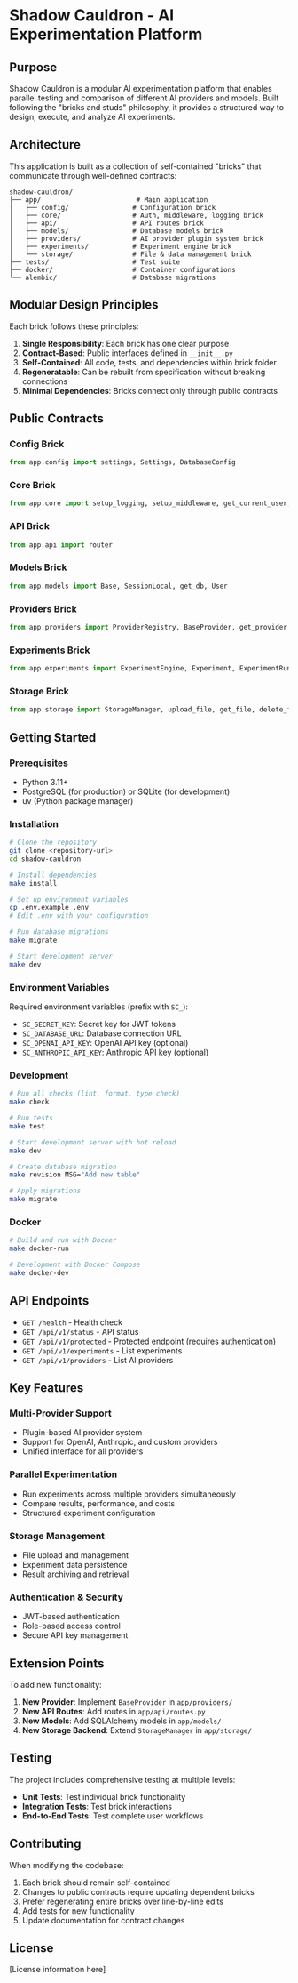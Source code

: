 # Shadow Cauldron - AI Experimentation Platform

## Purpose

Shadow Cauldron is a modular AI experimentation platform that enables parallel testing and comparison of different AI providers and models. Built following the "bricks and studs" philosophy, it provides a structured way to design, execute, and analyze AI experiments.

## Architecture

This application is built as a collection of self-contained "bricks" that communicate through well-defined contracts:

```
shadow-cauldron/
├── app/                        # Main application
│   ├── config/                # Configuration brick
│   ├── core/                  # Auth, middleware, logging brick
│   ├── api/                   # API routes brick
│   ├── models/                # Database models brick
│   ├── providers/             # AI provider plugin system brick
│   ├── experiments/           # Experiment engine brick
│   └── storage/               # File & data management brick
├── tests/                     # Test suite
├── docker/                    # Container configurations
└── alembic/                   # Database migrations
```

## Modular Design Principles

Each brick follows these principles:

1. **Single Responsibility**: Each brick has one clear purpose
2. **Contract-Based**: Public interfaces defined in `__init__.py`
3. **Self-Contained**: All code, tests, and dependencies within brick folder
4. **Regeneratable**: Can be rebuilt from specification without breaking connections
5. **Minimal Dependencies**: Bricks connect only through public contracts

## Public Contracts

### Config Brick
```python
from app.config import settings, Settings, DatabaseConfig
```

### Core Brick  
```python
from app.core import setup_logging, setup_middleware, get_current_user, AuthenticatedUser
```

### API Brick
```python
from app.api import router
```

### Models Brick
```python
from app.models import Base, SessionLocal, get_db, User
```

### Providers Brick
```python
from app.providers import ProviderRegistry, BaseProvider, get_provider, list_providers
```

### Experiments Brick
```python
from app.experiments import ExperimentEngine, Experiment, ExperimentRun, create_experiment, run_experiment
```

### Storage Brick
```python
from app.storage import StorageManager, upload_file, get_file, delete_file
```

## Getting Started

### Prerequisites

- Python 3.11+
- PostgreSQL (for production) or SQLite (for development)
- uv (Python package manager)

### Installation

```bash
# Clone the repository
git clone <repository-url>
cd shadow-cauldron

# Install dependencies
make install

# Set up environment variables
cp .env.example .env
# Edit .env with your configuration

# Run database migrations
make migrate

# Start development server
make dev
```

### Environment Variables

Required environment variables (prefix with `SC_`):

- `SC_SECRET_KEY`: Secret key for JWT tokens
- `SC_DATABASE_URL`: Database connection URL
- `SC_OPENAI_API_KEY`: OpenAI API key (optional)
- `SC_ANTHROPIC_API_KEY`: Anthropic API key (optional)

### Development

```bash
# Run all checks (lint, format, type check)
make check

# Run tests
make test

# Start development server with hot reload
make dev

# Create database migration
make revision MSG="Add new table"

# Apply migrations
make migrate
```

### Docker

```bash
# Build and run with Docker
make docker-run

# Development with Docker Compose
make docker-dev
```

## API Endpoints

- `GET /health` - Health check
- `GET /api/v1/status` - API status
- `GET /api/v1/protected` - Protected endpoint (requires authentication)
- `GET /api/v1/experiments` - List experiments
- `GET /api/v1/providers` - List AI providers

## Key Features

### Multi-Provider Support
- Plugin-based AI provider system
- Support for OpenAI, Anthropic, and custom providers
- Unified interface for all providers

### Parallel Experimentation
- Run experiments across multiple providers simultaneously
- Compare results, performance, and costs
- Structured experiment configuration

### Storage Management
- File upload and management
- Experiment data persistence
- Result archiving and retrieval

### Authentication & Security
- JWT-based authentication
- Role-based access control
- Secure API key management

## Extension Points

To add new functionality:

1. **New Provider**: Implement `BaseProvider` in `app/providers/`
2. **New API Routes**: Add routes in `app/api/routes.py`
3. **New Models**: Add SQLAlchemy models in `app/models/`
4. **New Storage Backend**: Extend `StorageManager` in `app/storage/`

## Testing

The project includes comprehensive testing at multiple levels:

- **Unit Tests**: Test individual brick functionality
- **Integration Tests**: Test brick interactions
- **End-to-End Tests**: Test complete user workflows

## Contributing

When modifying the codebase:

1. Each brick should remain self-contained
2. Changes to public contracts require updating dependent bricks
3. Prefer regenerating entire bricks over line-by-line edits
4. Add tests for new functionality
5. Update documentation for contract changes

## License

[License information here]
